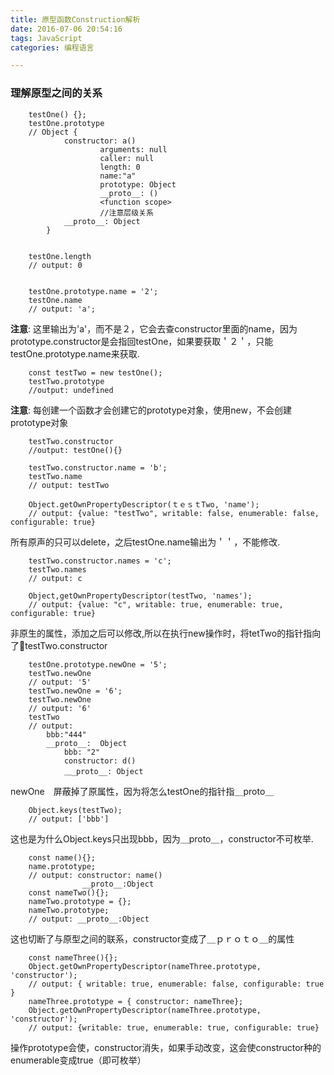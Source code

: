 ```yaml
---
title: 原型函数Construction解析
date: 2016-07-06 20:54:16
tags: JavaScript
categories: 编程语言

---
```


### 理解原型之间的关系

```
    testOne() {};
    testOne.prototype
    // Object {
            constructor: a()
                    arguments: null
                    caller: null
                    length: 0
                    name:"a"
                    prototype: Object
                    __proto__: ()
                    <function scope>
                    //注意层级关系
            __proto__: Object
        }
        
        
    testOne.length
    // output: 0
    
    
    testOne.prototype.name = '2';
    testOne.name
    // output: 'a';
```
**注意**: 这里输出为'a'，而不是２，它会去查constructor里面的name，因为prototype.constructor是会指回testOne，如果要获取＇２＇，只能testOne.prototype.name来获取.
	
```			
    const testTwo = new testOne();
    testTwo.prototype
    //output: undefined
```

**注意**: 每创建一个函数才会创建它的prototype对象，使用new，不会创建prototype对象
    
```   
    testTwo.constructor
    //output: testOne(){}
    
    testTwo.constructor.name = 'b';
    testTwo.name
    // output: testTwo
    
    Object.getOwnPropertyDescriptor(ｔｅｓｔTwo, 'name');
    // output: {value: "testTwo", writable: false, enumerable: false, configurable: true} 
```

所有原声的只可以delete，之后testOne.name输出为＇＇，不能修改.

```
    testTwo.constructor.names = 'c';
    testTwo.names
    // output: c
    
    Object,getOwnPropertyDescriptor(testTwo, 'names');
    // output: {value: "c", writable: true, enumerable: true, configurable: true}
```

非原生的属性，添加之后可以修改,所以在执行new操作时，将tetTwo的指针指向了testTwo.constructor
	
```
    testOne.prototype.newOne = '5';
    testTwo.newOne
    // output: '5'
    testTwo.newOne = '6';
    testTwo.newOne
    // output: '6'
    testTwo
    // output: 
        bbb:"444"
        __proto__:	Object
            bbb: "2"
            constructor: d()
            ＿_proto__: Object
```

newOne　屏蔽掉了原属性，因为将怎么testOne的指针指＿proto＿

```
    Object.keys(testTwo);
    // output: ['bbb']    
```

这也是为什么Object.keys只出现bbb，因为＿proto＿，constructor不可枚举.


```
    const name(){};
    name.prototype;
    // output: constructor: name()
                __proto__:Object               
    const nameTwo(){};
    nameTwo.prototype = {};
    nameTwo.prototype;
    // output: __proto__:Object
```
这也切断了与原型之间的联系，constructor变成了＿ｐｒｏｔｏ＿的属性


```
    const nameThree(){};
    Object.getOwnPropertyDescriptor(nameThree.prototype, 'constructor');
    // output: { writable: true, enumerable: false, configurable: true }
    nameThree.prototype = { constructor: nameThree};
    Object.getOwnPropertyDescriptor(nameThree.prototype, 'constructor');
    // output: {writable: true, enumerable: true, configurable: true}
```

操作prototype会使，constructor消失，如果手动改变，这会使constructor种的enumerable变成true（即可枚举）	